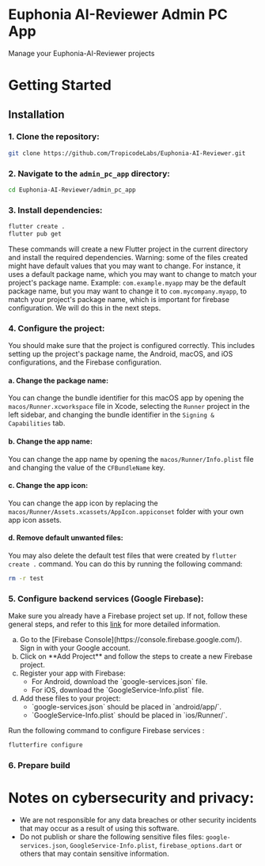 # Euphonia AI-Reviewer Admin PC App

Manage your Euphonia-AI-Reviewer projects

# Getting Started

## Installation

### 1. Clone the repository:

```bash
git clone https://github.com/TropicodeLabs/Euphonia-AI-Reviewer.git
```

### 2. Navigate to the `admin_pc_app` directory:

```bash
cd Euphonia-AI-Reviewer/admin_pc_app
```

### 3. Install dependencies:

```bash
flutter create .
flutter pub get
```

These commands will create a new Flutter project in the current directory and install the required dependencies. Warning: some of the files created might have default values that you may want to change. For instance, it uses a default package name, which you may want to change to match your project's package name. Example: `com.example.myapp` may be the default package name, but you may want to change it to `com.mycompany.myapp`, to match your project's package name, which is important for firebase configuration. We will do this in the next steps.

### 4. Configure the project:
You should make sure that the project is configured correctly. This includes setting up the project's package name, the Android, macOS, and iOS configurations, and the Firebase configuration.

#### a. Change the package name:
You can change the bundle identifier for this macOS app by opening the `macos/Runner.xcworkspace` file in Xcode, selecting the `Runner` project in the left sidebar, and changing the bundle identifier in the `Signing & Capabilities` tab.

#### b. Change the app name:
You can change the app name by opening the `macos/Runner/Info.plist` file and changing the value of the `CFBundleName` key.

#### c. Change the app icon:
You can change the app icon by replacing the `macos/Runner/Assets.xcassets/AppIcon.appiconset` folder with your own app icon assets.

#### d. Remove default unwanted files:
You may also delete the default test files that were created by `flutter create .` command. You can do this by running the following command:

```bash
rm -r test
```

### 5. Configure backend services (Google Firebase):

Make sure you already have a Firebase project set up. If not, follow these general steps, and refer to this [link](https://firebase.google.com/docs/flutter/setup) for more detailed information.

<ol type="a">
  <li> Go to the [Firebase Console](https://console.firebase.google.com/). Sign in with your Google account.
    <li> Click on **Add Project** and follow the steps to create a new Firebase project.
    <li> Register your app with Firebase:
      <ul>
        <li> For Android, download the `google-services.json` file.
        <li> For iOS, download the `GoogleService-Info.plist` file.
      </ul>
    <li> Add these files to your project:
        <ul>
            <li> `google-services.json` should be placed in `android/app/`.
            <li> `GoogleService-Info.plist` should be placed in `ios/Runner/`.
        </ul>
</ol>

Run the following command to configure Firebase services :

```bash
flutterfire configure
```

### 6. Prepare build

# Notes on cybersecurity and privacy:
- We are not responsible for any data breaches or other security incidents that may occur as a result of using this software.
- Do not publish or share the following sensitive files files: `google-services.json`, `GoogleService-Info.plist`, `firebase_options.dart` or others that may contain sensitive information.